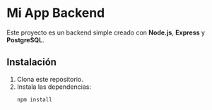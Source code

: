 # Mi App Backend

Este proyecto es un backend simple creado con **Node.js**, **Express** y **PostgreSQL**.

## Instalación

1. Clona este repositorio.
2. Instala las dependencias:
   ```bash
   npm install
